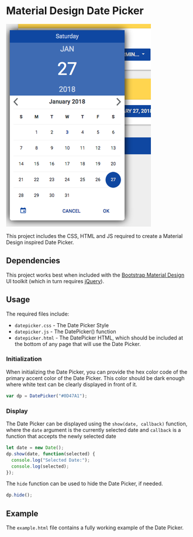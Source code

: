 # Material Design Date Picker

![screenshot](https://raw.githubusercontent.com/dwaring87/material-date-picker/master/screenshot.png)

This project includes the CSS, HTML and JS required to 
create a Material Design inspired Date Picker. 

## Dependencies

This project works best when included with the [Bootstrap Material Design](https://fezvrasta.github.io/bootstrap-material-design/) 
UI toolkit (which in turn requires [jQuery](https://jquery.com/)).

## Usage

The required files include:

- `datepicker.css` - The Date Picker Style
- `datepicker.js` - The DatePicker() function
- `datepicker.html` - The DatePicker HTML, which should be included at the bottom of any page that 
will use the Date Picker.

### Initialization

When initializing the Date Picker, you can provide the hex color code of the primary accent color of 
the Date Picker.  This color should be dark enough where white text can be clearly displayed in front 
of it.

```javascript
var dp = DatePicker("#0D47A1");
```

### Display

The Date Picker can be displayed using the `show(date, callback)` function, where the `date` argument 
is the currently selected date and `callback` is a function that accepts the newly selected date

```javascript
let date = new Date();
dp.show(date, function(selected) {
  console.log("Selected Date:");
  console.log(selected);
});
```

The `hide` function can be used to hide the Date Picker, if needed.

```javascript
dp.hide();
```

## Example

The `example.html` file contains a fully working example of the Date Picker.
